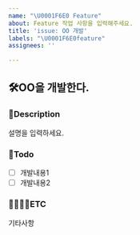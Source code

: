 ```yaml
---
name: "\U0001F6E0️ Feature"
about: Feature 작업 사항을 입력해주세요.
title: 'issue: OO 개발'
labels: "\U0001F6E0️feature"
assignees: ''

---
```


## 🛠️OO을 개발한다. 

### 💬Description
설명을 입력하세요.

### 📜Todo
- [ ] 개발내용1
- [ ] 개발내용2

### 🫱🏻‍🫲🏻ETC
기타사항
